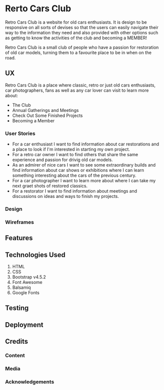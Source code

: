# Rerto Cars Club

<!--- add links to all RCCs --->

Retro Cars Club is a website for old cars enthusiasts. It is design to be responsive
on all sorts of devises so that the users can easily navigate their way to the
information they need and also provided with other options such as getting to
know the activities of the club and becoming a MEMBER!

Retro Cars Club is a small club of people who have a passion for restoration of old
car models, turning them to a favourite place to be in when on the road.

## UX

Retro Cars Club is a place where classic, retro or just old cars enthusiasts, car
photographers, fans as well as any car lover can visit to learn more about:

 <ul>
 <li>The Club</li>
 <li>Annual Gatherings and Meetings</li>
 <li>Check Out Some Finished Projects</li>
 <li>Becoming a Member</li>
 </ul>

### User Stories

<ul>
 <li>For a car enthusiast I want to find information about car restorations 
 and a place to look if I'm interested in starting my own project.</li>
 <li>For a retro car owner I want to find others that share the same 
 experience and passion for drivig old car models.</li>
 <li>As an admirer of nice cars I want to see some extraordinary builds and 
 find information about car shows or exhibitions where I can learn something 
 interesting about the cars of the previous century.</li>
 <li>For a car photographer I want to learn more about where I can take my 
 next graet shots of restored classics.</li>
 <li>For a restorator I want to find information about meetings and discussions 
 on ideas and ways to finish my projects.</li>
 </ul>

 ### Design

### Wireframes

## Features

## Technologies Used

<ol>
 <li>HTML</li>
 <li>CSS</li>
 <li>Bootstrap v4.5.2</li>
 <li>Font Awesome</li>
 <li>Balsamiq</li>
 <li>Google Fonts</li>
</ol>

## Testing

## Deployment

## Credits

### Content

### Media

### Acknowledgements
